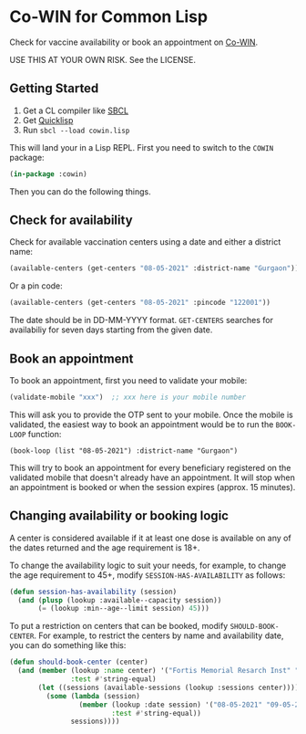 # Co-WIN for Common Lisp

Check for vaccine availability or book an appointment on
[Co-WIN](https://www.cowin.gov.in/home).

USE THIS AT YOUR OWN RISK. See the LICENSE.

## Getting Started

1. Get a CL compiler like [SBCL](http://www.sbcl.org/)
2. Get [Quicklisp](https://www.quicklisp.org/beta/)
3. Run `sbcl --load cowin.lisp`

This will land your in a Lisp REPL. First you need to switch to the `COWIN`
package:

```cl
(in-package :cowin)
```

Then you can do the following things.

## Check for availability

Check for available vaccination centers using a date and either a district name:

```cl
(available-centers (get-centers "08-05-2021" :district-name "Gurgaon"))
```

Or a pin code:

```cl
(available-centers (get-centers "08-05-2021" :pincode "122001"))
```

The date should be in DD-MM-YYYY format. `GET-CENTERS` searches for availabiliy
for seven days starting from the given date.

## Book an appointment

To book an appointment, first you need to validate your mobile:

```cl
(validate-mobile "xxx")  ;; xxx here is your mobile number
```

This will ask you to provide the OTP sent to your mobile. Once the mobile is
validated, the easiest way to book an appointment would be to run the
`BOOK-LOOP` function:

```
(book-loop (list "08-05-2021") :district-name "Gurgaon")
```

This will try to book an appointment for every beneficiary registered on the
validated mobile that doesn't already have an appointment. It will stop when an
appointment is booked or when the session expires (approx. 15 minutes).

## Changing availability or booking logic

A center is considered available if it at least one dose is available on any of
the dates returned and the age requirement is 18+.

To change the availability logic to suit your needs, for example, to change
the age requirement to 45+, modify `SESSION-HAS-AVAILABILITY` as follows:

```cl
(defun session-has-availability (session)
  (and (plusp (lookup :available--capacity session))
       (= (lookup :min--age--limit session) 45)))
```

To put a restriction on centers that can be booked, modify
`SHOULD-BOOK-CENTER`. For example, to restrict the centers by name and
availability date, you can do something like this:

```cl
(defun should-book-center (center)
  (and (member (lookup :name center) '("Fortis Memorial Resarch Inst" "Max Hospital")
               :test #'string-equal)
       (let ((sessions (available-sessions (lookup :sessions center))))
         (some (lambda (session)
                 (member (lookup :date session) '("08-05-2021" "09-05-2021")
                         :test #'string-equal))
               sessions))))
```
